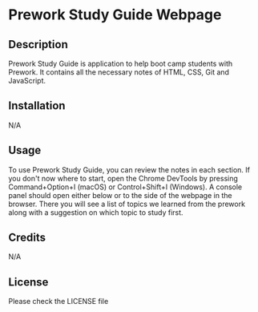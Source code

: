# Prework Study Guide Webpage

## Description

Prework Study Guide is application to help boot camp students with Prework. It contains all the necessary notes of HTML, CSS, Git and JavaScript.


## Installation

N/A

## Usage

To use Prework Study Guide, you can review the notes in each section. If you don't now where to start, open the Chrome DevTools by pressing Command+Option+I (macOS) or Control+Shift+I (Windows). A console panel should open either below or to the side of the webpage in the browser. There you will see a list of topics we learned from the prework along with a suggestion on which topic to study first.

## Credits

N/A

## License

Please check the LICENSE file
